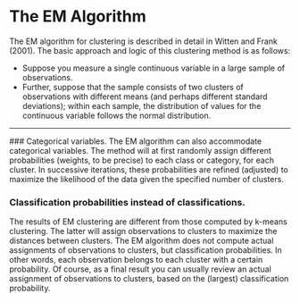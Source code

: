 The EM Algorithm
====================================================
The EM algorithm for clustering is described in detail in Witten and Frank (2001). 
The basic approach and logic of this clustering method is as follows: 
- Suppose you measure a single continuous variable in a large sample of observations. 
- Further, suppose that the sample consists of two clusters of observations with different means (and perhaps different standard deviations); within each sample, the distribution of values for the continuous variable follows the normal distribution. 

<hr>
### Categorical variables. 
The EM algorithm can also accommodate categorical variables. The method will at first randomly assign different probabilities (weights, to be precise) to each class or category, for each cluster. In successive iterations, these probabilities are refined (adjusted) to maximize the likelihood of the data given the specified number of clusters.

### Classification probabilities instead of classifications. 
The results of EM clustering are different from those computed by k-means clustering. The latter will assign observations to clusters to maximize the distances between clusters. 
The EM algorithm does not compute actual assignments of observations to clusters, but classification probabilities. In other words, each observation belongs to each cluster with a certain probability. Of course, as a final result you can usually review an actual assignment of observations to clusters, based on the (largest) classification probability.
